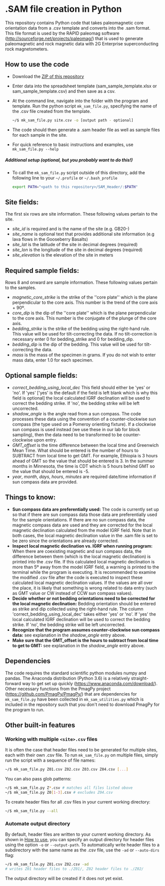 # .SAM file creation in Python

This repository contains Python code that takes paleomagnetic core orientation data from a .csv template and converts into the .sam format. This file format is used by the RAPID paleomag software (http://sourceforge.net/projects/paleomag/) that is used to generate paleomagnetic and rock magnetic data with 2G Enterprise superconducting rock magnetometers.

## How to use the code
- Download the [ZIP of this repository](https://github.com/Swanson-Hysell-Group/SAM_Header/archive/master.zip)
- Enter data into the spreadsheet template (sam_sample_template.xlsx or sam_sample_template.csv) and then save as a csv.
- At the command line, navigate into the folder with the program and template. Run the python script `mk_sam_file.py`, specifying the name of the .csv file created from the template.

    ```bash
    ~/$ mk_sam_file.py site.csv -o [output path - optional]
    ```
- The code should then generate a .sam header file as well as sample files for each sample in the site.
- For quick reference to basic instructions and examples, use `mk_sam_file.py --help`

##### Additional setup (optional, but you probably want to do this!)

- To call the `mk_sam_file.py` script outside of this directory, add the following line to your `~/.profile` or `~/.bash_profile`

    ```bash
    export PATH="<path to this repository>/SAM_Header/:$PATH"
    ```

## Site fields:

The first six rows are site information. These following values pertain to the site.

- *site_id* is required and is the name of the site (e.g. GB20-)
- *site_name* is optional text that provides additional site information (e.g lava flows in the Gooseberry Basalts)
- *site_lat* is the latitude of the site in decimal degrees (required)
- *site_lon* is the longitude of the site in decimal degrees (required)
- *site_elevation* is the elevation of the site in meters

## Required sample fields:

Rows 8 and onward are sample information. These following values pertain to the samples.

- *magnetic_core_strike* is the strike of the ''core plate'' which is the plane perpendicular to the core axis. This number is the trend of the core axis + 90º.
- *core_dip* is the dip of the ''core plate'' which is the plane perpendicular to the core axis. This number is the conjugate of the plunge of the core axis.
- *bedding_strike* is the strike of the bedding using the right-hand rule. This value will be used for tilt-correcting the data. If no tilt-correction is necessary enter 0 for bedding_strike and 0 for bedding_dip.
- *bedding_dip* is the dip of the bedding. This value will be used for tilt-correcting the data.
- *mass* is the mass of the specimen in grams. If you do not wish to enter mass data, enter 1.0 for each specimen.

## Optional sample fields:

- *correct_bedding_using_local_dec* This field should either be 'yes' or 'no'. If 'yes' ['yes' is the default if the field is left blank which is why this field is optional] the local calculated IGRF declination will be used to correct the bedding strike. If 'no', the bedding strike will be left uncorrected.
- *shadow_angle* is the angle read from a sun compass. The code processes these data using the convention of a counter-clockwise sun compass (the type used on a Pomeroy orienting fixture). If a clockwise sun compass is used instead (we use these in our lab for block sampling), then the data need to be transformed to be counter-clockwise upon entry.
- *GMT_offset* is the time difference between the local time and Greenwich Mean Time. What should be entered is the number of hours to SUBTRACT from local time to get GMT. For example, Ethiopia is 3 hours ahead of GMT so the value that should be entered is 3. In the summer months in Minnesota, the time is CDT which is 5 hours behind GMT so the value that should be entered is -5.
- *year*,	*month*,	*days*,	*hours*,	*minutes* are required date/time information if sun compass data are provided.

## Things to know:

- **Sun compass data are preferentially used:** The code is currently set up so that if there are sun compass data those data are preferentially used for the sample orientations. If there are no sun compass data, the magnetic compass data are used and they are corrected for the local magnetic declination calculated from the model IGRF field. Note that in both cases, the local magnetic declination value in the .sam file is set to be zero since the orientations are already corrected.
- **Inspect local magnetic declination vs. IGRF when running program:** When there are coexisting magnetic and sun compass data, the difference between them (which is the local magnetic declination) is printed into the .csv file. If this calculated local magnetic declination is more than 5º away from the model IGRF field, a warning is printed to the terminal while the program is executing. It is recommended to examine the modified .csv file after the code is executed to inspect these calculated local magnetic declination values. If the values are all over the place, it is likely that something is wrong related to data entry (such as GMT value or CW instead of CCW sun compass values).
- **Decide whether or not bedding orientations need to be corrected for the local magnetic declination:** Bedding orientation should be entered as strike and dip collected using the right-hand rule. The column 'correct_bedding_using_local_dec' takes either 'yes' or 'no'. If 'yes' the local calculated IGRF declination will be used to correct the bedding strike. If 'no', the bedding strike will be left uncorrected.
- **Recognize that the program assumes counter-clockwise sun compass data:** see explanation in the *shadow_angle* entry above.
- **Make sure that the GMT_offset is the hours to subtract from local time to get to GMT:** see explanation in the *shadow_angle* entry above.

## Dependencies

The code requires the standard scientific python modules numpy and pandas. The Anaconda distribution
(Python 3.6) is a relatively straight-forward way to get set up quickly
(https://www.anaconda.com/download/). Other necessary functions from the PmagPy project
(https://github.com/PmagPy/PmagPy/) that are dependencies for `mk_sam_file.py` have been collected
in `mk_sam_utilities.py` which is included in the repository such that you don't need to download
PmagPy for the program to run.

## Other built-in features
### Working with multiple `<site>.csv` files
It is often the case that header files need to be generated for multiple sites, each with their own
.csv file. To run `mk_sam_file.py` on multiple files, simply run the script with a sequence of file
names:
```bash
~/$ mk_sam_file.py Z01.csv Z02.csv Z03.csv Z04.csv [...]
```
You can also pass glob patterns:
```bash
~/$ mk_sam_file.py Z*.csv # matches all files listed obove
~/$ mk_sam_file.py Z0[1-3].csv # excludes Z04.csv
```
To create header files for all .csv files in your current working directory:
```bash
~/$ mk_sam_file.py --all
```

### Automate output directory
By default, header files are written to your current working directory. As shown in [How to
use](#how-to-use), you can specify an output directory for header files using the option `-o` or
`--output-path`. To automatically write header files to a subdirectory with the same name as the
.csv file, use the `-ad` or `--auto-dirs` flag:
```bash
~/$ mk_sam_file.py Z01.csv Z02.csv -ad
# writes Z01 header files to ./Z01/, Z02 header files to ./Z02/
```
The output directory will be created if it does not yet exist.
